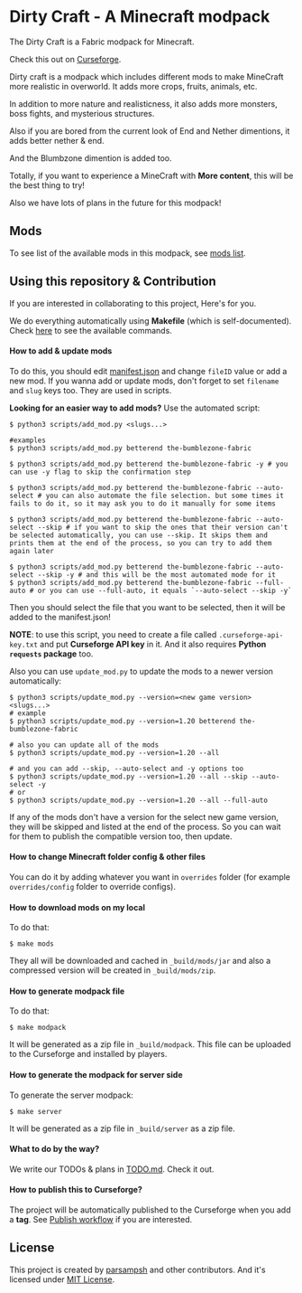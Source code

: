 # Dirty Craft - A Minecraft modpack
The Dirty Craft is a Fabric modpack for Minecraft.

Check this out on [Curseforge](https://www.curseforge.com/minecraft/modpacks/dirty_craft/).

Dirty craft is a modpack which includes different mods to make MineCraft more realistic in overworld.
It adds more crops, fruits, animals, etc.

In addition to more nature and realisticness, it also adds more monsters, boss fights, and mysterious structures.

Also if you are bored from the current look of End and Nether dimentions, it adds better nether & end.

And the Blumbzone dimention is added too.

Totally, if you want to experience a MineCraft with **More content**, this will be the best thing to try!

Also we have lots of plans in the future for this modpack!

## Mods
To see list of the available mods in this modpack, see [mods list](MODS.md).

## Using this repository & Contribution
If you are interested in collaborating to this project,
Here's for you.

We do everything automatically using **Makefile** (which is self-documented).
Check [here](HOW-TO-USE-MAKEFILE.md) to see the available commands.

#### How to add & update mods
To do this, you should edit [manifest.json](manifest.json)
and change `fileID` value or add a new mod.
If you wanna add or update mods, don't forget to set `filename` and `slug` keys too.
They are used in scripts.

**Looking for an easier way to add mods?** Use the automated script:

```shell
$ python3 scripts/add_mod.py <slugs...>

#examples
$ python3 scripts/add_mod.py betterend the-bumblezone-fabric

$ python3 scripts/add_mod.py betterend the-bumblezone-fabric -y # you can use -y flag to skip the confirmation step

$ python3 scripts/add_mod.py betterend the-bumblezone-fabric --auto-select # you can also automate the file selection. but some times it fails to do it, so it may ask you to do it manually for some items

$ python3 scripts/add_mod.py betterend the-bumblezone-fabric --auto-select --skip # if you want to skip the ones that their version can't be selected automatically, you can use --skip. It skips them and prints them at the end of the process, so you can try to add them again later

$ python3 scripts/add_mod.py betterend the-bumblezone-fabric --auto-select --skip -y # and this will be the most automated mode for it
$ python3 scripts/add_mod.py betterend the-bumblezone-fabric --full-auto # or you can use --full-auto, it equals `--auto-select --skip -y`
```

Then you should select the file that you want to be selected, then it will be added to the manifest.json!

**NOTE**: to use this script, you need to create a file called `.curseforge-api-key.txt` and put **Curseforge API key** in it.
And it also requires **Python `requests` package** too.

Also you can use `update_mod.py` to update the mods to a newer version automatically:

```shell
$ python3 scripts/update_mod.py --version=<new game version> <slugs...>
# example
$ python3 scripts/update_mod.py --version=1.20 betterend the-bumblezone-fabric

# also you can update all of the mods
$ python3 scripts/update_mod.py --version=1.20 --all

# and you can add --skip, --auto-select and -y options too
$ python3 scripts/update_mod.py --version=1.20 --all --skip --auto-select -y
# or
$ python3 scripts/update_mod.py --version=1.20 --all --full-auto
```

If any of the mods don't have a version for the select new game version, they will be skipped and listed at the end of the process.
So you can wait for them to publish the compatible version too, then update.

#### How to change Minecraft folder config & other files
You can do it by adding whatever you want in `overrides` folder (for example `overrides/config` folder to override configs).

#### How to download mods on my local
To do that:

```shell
$ make mods
```

They all will be downloaded and cached in `_build/mods/jar`
and also a compressed version will be created in `_build/mods/zip`.

#### How to generate modpack file
To do that:

```shell
$ make modpack
```

It will be generated as a zip file in `_build/modpack`.
This file can be uploaded to the Curseforge and installed by players.

#### How to generate the modpack for server side
To generate the server modpack:

```shell
$ make server
```

It will be generated as a zip file in `_build/server` as a zip file.

#### What to do by the way?
We write our TODOs & plans in [TODO.md](TODO.md). Check it out.

#### How to publish this to Curseforge?
The project will be automatically published to the Curseforge when you add a **tag**.
See [Publish workflow](.github/workflows/publish.yml) if you are interested.

## License
This project is created by [parsampsh](https://github.com/parsampsh) and other contributors.
And it's licensed under [MIT License](LICENSE).
